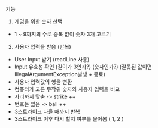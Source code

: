 기능

1. 게임을 위한 숫자 선택
- 1 ~ 9까지의 수로 중복 없이 숫자 3개 고르기

2. 사용자 입력을 받음 (반복)
- User Input 받기 (readLine 사용)
- Input 유효성 확인
  (길이가 3인가?)
  (숫자인가?)
  (잘못된 값이면 IllegalArgumentException발생 + 종료)
- 사용자 입력값의 형을 변환
- 컴퓨터가 고른 무작위 숫자와 사용자 입력을 비교
- 자리까지 맞춤 -> strike ++
- 번호는 있음 -> ball ++
- 3스트라이크 나올 때까지 반복
- 3스트라이크 이후 다시 할지 여부를 물어봄 ( 1, 2 )